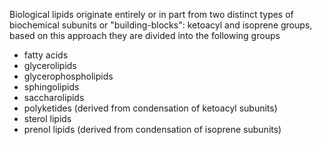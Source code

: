 Biological lipids originate entirely or in part from two distinct types of biochemical subunits or "building-blocks": ketoacyl and isoprene groups, based on this approach they are divided into the following groups

- fatty acids
- glycerolipids
- glycerophospholipids
- sphingolipids
- saccharolipids
- polyketides (derived from condensation of ketoacyl subunits)
- sterol lipids
- prenol lipids (derived from condensation of isoprene subunits)
